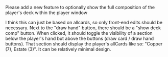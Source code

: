 Please add a new feature to optionally show the full composition of the player's deck within the player window

I think this can just be based on allcards, so only front-end edits should be necessary. Next to the "draw hand" button, there should be a "show deck comp" button. When clicked, it should toggle the visibility of a section below the player's hand but above the buttons (draw card / draw hand buttons). That section should display the player's allCards like so: "Copper (7), Estate (3)". It can be relatively minimal design.